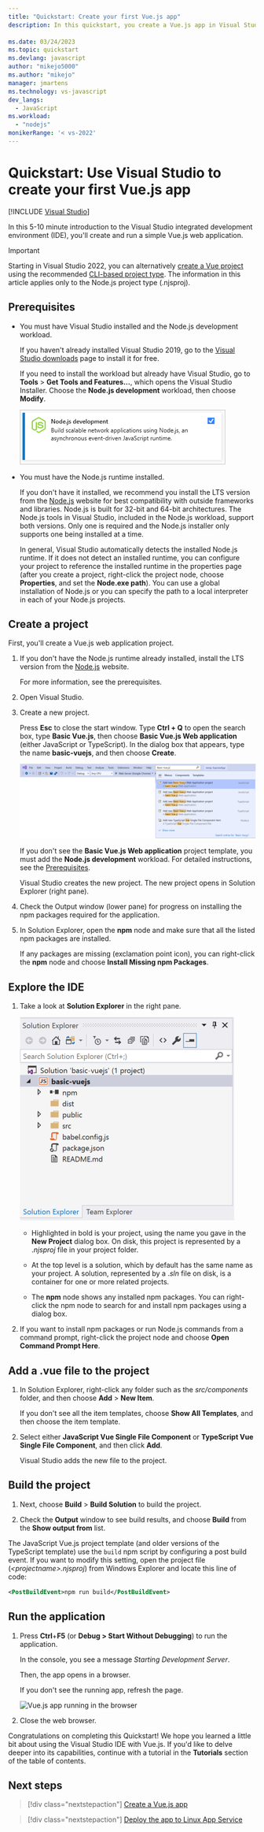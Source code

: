 ```yaml
---
title: "Quickstart: Create your first Vue.js app"
description: In this quickstart, you create a Vue.js app in Visual Studio using the Node.js Tools for Visual Studio

ms.date: 03/24/2023
ms.topic: quickstart
ms.devlang: javascript
author: "mikejo5000"
ms.author: "mikejo"
manager: jmartens
ms.technology: vs-javascript
dev_langs:
  - JavaScript
ms.workload:
  - "nodejs"
monikerRange: '< vs-2022'
---
```

# Quickstart: Use Visual Studio to create your first Vue.js app

 [!INCLUDE [Visual Studio](~/includes/applies-to-version/vs-windows-only.md)]

In this 5-10 minute introduction to the Visual Studio integrated development environment (IDE), you'll create and run a simple Vue.js web application.

> [!IMPORTANT]
> Starting in Visual Studio 2022, you can alternatively [create a Vue project](../javascript/tutorial-create-vue-app.md) using the recommended [CLI-based project type](https://devblogs.microsoft.com/visualstudio/the-new-javascript-typescript-experience-in-vs-2022-preview-3/). The information in this article applies only to the Node.js project type (.njsproj).

## Prerequisites

* You must have Visual Studio installed and the Node.js development workload.

  If you haven't already installed Visual Studio 2019, go to the [Visual Studio downloads](https://visualstudio.microsoft.com/downloads/) page to install it for free.

  If you need to install the workload but already have Visual Studio, go to **Tools** > **Get Tools and Features...**, which opens the Visual Studio Installer. Choose the **Node.js development** workload, then choose **Modify**.

  ![Node.js workload in VS Installer](./media/tutorial-nodejs-workload.png)

* You must have the Node.js runtime installed.

  If you don't have it installed, we recommend you install the LTS version from the [Node.js](https://nodejs.org/en/download/) website for best compatibility with outside frameworks and libraries. Node.js is built for 32-bit and 64-bit architectures. The Node.js tools in Visual Studio, included in the Node.js workload, support both versions. Only one is required and the Node.js installer only supports one being installed at a time.

  In general, Visual Studio automatically detects the installed Node.js runtime. If it does not detect an installed runtime, you can configure your project to reference the installed runtime in the properties page (after you create a project, right-click the project node, choose **Properties**, and set the **Node.exe path**). You can use a global installation of Node.js or you can specify the path to a local interpreter in each of your Node.js projects. 

## Create a project

First, you'll create a Vue.js web application project.

1. If you don't have the Node.js runtime already installed, install the LTS version from the [Node.js](https://nodejs.org/en/download/) website.

    For more information, see the prerequisites.

1. Open Visual Studio.

1. Create a new project.

    Press **Esc** to close the start window. Type **Ctrl + Q** to open the search box, type **Basic Vue.js**, then choose **Basic Vue.js Web application** (either JavaScript or TypeScript). In the dialog box that appears, type the name **basic-vuejs**, and then choose **Create**.

    ![Vue.js template](../javascript/media/vs-2019/vuejs-template.png)

    If you don't see the **Basic Vue.js Web application** project template, you must add the **Node.js development** workload. For detailed instructions, see the [Prerequisites](#prerequisites).

    Visual Studio creates the new project. The new project opens in Solution Explorer (right pane).

1. Check the Output window (lower pane) for progress on installing the npm packages required for the application.

1. In Solution Explorer, open the **npm** node and make sure that all the listed npm packages are installed.

    If any packages are missing (exclamation point icon), you can right-click the **npm** node and choose **Install Missing npm Packages**.

## Explore the IDE

1. Take a look at **Solution Explorer** in the right pane.

     ![Vue.js solution](../javascript/media/vuejs-solution.png)

   - Highlighted in bold is your project, using the name you gave in the **New Project** dialog box. On disk, this project is represented by a .*njsproj* file in your project folder.

   - At the top level is a solution, which by default has the same name as your project. A solution, represented by a .*sln* file on disk, is a container for one or more related projects.

   - The **npm** node shows any installed npm packages. You can right-click the npm node to search for and install npm packages using a dialog box.

2. If you want to install npm packages or run Node.js commands from a command prompt, right-click the project node and choose **Open Command Prompt Here**.

## Add a .vue file to the project

1. In Solution Explorer, right-click any folder such as the *src/components* folder, and then choose **Add** > **New Item**.

   If you don't see all the item templates, choose **Show All Templates**, and then choose the item template.

1. Select either **JavaScript Vue Single File Component** or **TypeScript Vue Single File Component**, and then click **Add**.

    Visual Studio adds the new file to the project.

## Build the project

1. Next, choose **Build** > **Build Solution** to build the project.

1. Check the **Output** window to see build results, and choose **Build** from the **Show output from** list.

The JavaScript Vue.js project template (and older versions of the TypeScript template) use the `build` npm script by configuring a post build event. If you want to modify this setting, open the project file (*\<projectname\>.njsproj*) from Windows Explorer and locate this line of code:

```xml
<PostBuildEvent>npm run build</PostBuildEvent>
```

## Run the application

1. Press **Ctrl**+**F5** (or **Debug > Start Without Debugging**) to run the application.

   In the console, you see a message *Starting Development Server*.

   Then, the app opens in a browser.
   
   If you don't see the running app, refresh the page.

   ![Vue.js app running in the browser](../javascript/media/vuejs-running-app.png)

1. Close the web browser.

Congratulations on completing this Quickstart! We hope you learned a little bit about using the Visual Studio IDE with Vue.js. If you'd like to delve deeper into its capabilities, continue with a tutorial in the **Tutorials** section of the table of contents.

## Next steps

> [!div class="nextstepaction"]
> [Create a Vue.js app](create-application-with-vuejs.md)

> [!div class="nextstepaction"]
> [Deploy the app to Linux App Service](../javascript/publish-nodejs-app-azure.md)